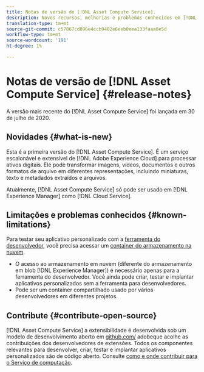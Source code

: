 ```yaml
---
title: Notas de versão de [!DNL Asset Compute Service].
description: Novos recursos, melhorias e problemas conhecidos em [!DNL Asset Compute Service].
translation-type: tm+mt
source-git-commit: c57867cd896e4ccb9402e6eeb0eea133faaa0e5d
workflow-type: tm+mt
source-wordcount: '191'
ht-degree: 1%

---
```



# Notas de versão de [!DNL Asset Compute Service] {#release-notes}

A versão mais recente do [!DNL Asset Compute Service] foi lançada em 30 de julho de 2020.

<!--

To test your custom applications with the [developer tool](https://github.com/adobe/asset-compute-devtool), you need access to a [cloud storage container](https://github.com/adobe/asset-compute-devtool#prerequisites). Currently, Adobe supports Azure Blob Storage and AWS S3.

>[!NOTE]
>
>Cloud storage access is only required for using the developer tool. You can still create, test and deploy custom applications with out using the developer tool.
-->

## Novidades {#what-is-new}

Esta é a primeira versão do [!DNL Asset Compute Service]. É um serviço escalonável e extensível de [!DNL Adobe Experience Cloud] para processar ativos digitais. Ele pode transformar imagens, vídeos, documentos e outros formatos de arquivo em diferentes representações, incluindo miniaturas, texto e metadados extraídos e arquivos.

Atualmente, [!DNL Asset Compute Service] só pode ser usado em [!DNL Experience Manager] como [!DNL Cloud Service].

## Limitações e problemas conhecidos {#known-limitations}

Para testar seu aplicativo personalizado com a [ferramenta do desenvolvedor](https://github.com/adobe/asset-compute-devtool), você precisa acessar um [container do armazenamento na nuvem](https://github.com/adobe/asset-compute-devtool#prerequisites).

* O acesso ao armazenamento em nuvem (diferente do armazenamento em blob [!DNL Experience Manager]) é necessário apenas para a ferramenta do desenvolvedor. Você ainda pode criar, testar e implantar aplicativos personalizados sem a ferramenta para desenvolvedores.
* Pode ser um container compartilhado usado por vários desenvolvedores em diferentes projetos.

## Contribute {#contribute-open-source}

[!DNL Asset Compute Service] a extensibilidade é desenvolvida sob um modelo de desenvolvimento aberto em  [github.com/](https://github.com/adobe) adobeque acolhe as contribuições dos desenvolvedores de extensões. Todos os componentes relevantes para desenvolver, criar, testar e implantar aplicativos personalizados são de código aberto. Consulte [como e onde contribuir para o Serviço de computação](contribute-to-compute-service.md).

<!-- **TBD:**
* Are we versioning the releases?
* Is there any compatibility information to be added? With Project Firefly versions, or AEMaaCS releases, or other offerings/integrations such as InDesign Server?
-->
